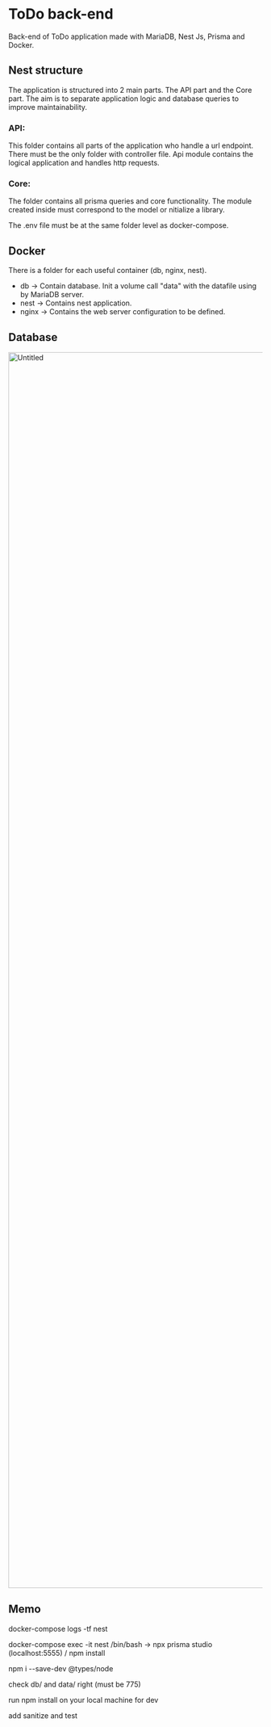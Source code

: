 # ToDo back-end 
Back-end of ToDo application made with MariaDB, Nest Js, Prisma and Docker.

## Nest structure

The application is structured into 2 main parts. The API part and the Core part. The aim is to separate application logic and database queries to improve maintainability.
### API: 
This folder contains all parts of the application who handle a url endpoint. There must be the only folder with controller file. Api module contains the logical application and handles http requests.  
### Core:
The folder contains all prisma queries and core functionality. The module created inside must correspond to the model or nitialize a library.

The .env file must be at the same folder level as docker-compose.

## Docker 
There is a folder for each useful container (db, nginx, nest). 
 - db -> Contain database. Init a volume call "data" with the datafile using by MariaDB server.
 - nest -> Contains nest application.
 - nginx -> Contains the web server configuration to be defined.


## Database

<img width="2448" alt="Untitled" src="https://github.com/user-attachments/assets/11060667-cde1-47ff-9064-7981b9fb1dd5">


## Memo

docker-compose logs -tf nest  

docker-compose exec -it nest /bin/bash  -> npx prisma studio (localhost:5555) / npm install 

npm i --save-dev @types/node

check db/ and data/ right (must be 775)

run npm install on your local machine for dev

add sanitize and test


